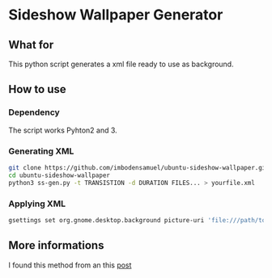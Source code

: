 # Sideshow Wallpaper Generator
## What for
This python script generates a xml file ready to use as background.
## How to use
### Dependency
The script works Pyhton2 and 3.
### Generating XML
```bash
git clone https://github.com/imbodensamuel/ubuntu-sideshow-wallpaper.git
cd ubuntu-sideshow-wallpaper
python3 ss-gen.py -t TRANSISTION -d DURATION FILES... > yourfile.xml
```
### Applying XML
```bash
gsettings set org.gnome.desktop.background picture-uri 'file:///path/to/file/yourfile.xml'
```
## More informations
I found this method from an this [post](http://ubuntuhandbook.org/index.php/2020/09/desktop-wallpaper-slideshow-ubuntu-20-04/)
